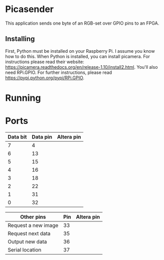 # Picasender
This application sends one byte of an RGB-set over GPIO pins to an FPGA.
## Installing
First, Python must be installed on your Raspberry Pi. I assume you know how to do this.
When Python is installed, you can install picamera. For instructions please read their website: https://picamera.readthedocs.org/en/release-1.10/install2.html.
You'll also need RPi.GPIO. For further instructions, please read https://pypi.python.org/pypi/RPi.GPIO.

# Running

# Ports
Data bit | Data pin | Altera pin
---------|----------|-----------
7 	 | 4	    | 
6 	 | 13	    |	
5 	 | 15	    |	
4 	 | 16       |
3 	 | 18	    |
2 	 | 22	    |		
1 	 | 31	    |
0 	 | 32	    |	

Other pins          | Pin | Altera pin
--------------------|-----|------------
Request a new image | 33  |
Request next data   | 35  |
Output new data	    | 36  |
Serial location     | 37  | 

